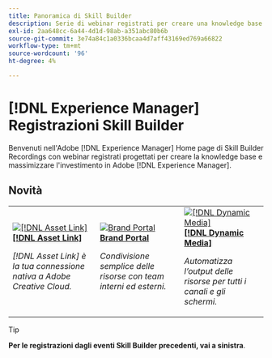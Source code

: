 ```yaml
---
title: Panoramica di Skill Builder
description: Serie di webinar registrati per creare una knowledge base e massimizzare l'investimento in Adobe Experience Manager
exl-id: 2aa648cc-6a44-4d1d-98ab-a351abc80b6b
source-git-commit: 3e74a84c1a0336bcaa4d7aff43169ed769a66822
workflow-type: tm+mt
source-wordcount: '96'
ht-degree: 4%

---
```


# [!DNL Experience Manager] Registrazioni Skill Builder

Benvenuti nell&#39;Adobe [!DNL Experience Manager] Home page di Skill Builder Recordings con webinar registrati progettati per creare la knowledge base e massimizzare l&#39;investimento in Adobe [!DNL Experience Manager].

## Novità

<table>
<tr>
  <td>
    <a href="https://experienceleague.adobe.com/en/docs/experience-manager-skill-builder/skill-builder/2020/asset-link">
      <img alt="[!DNL Asset Link]" src="assets/332127.jpeg" />
    </a>
    <div>
      <a href="https://experienceleague.adobe.com/en/docs/experience-manager-skill-builder/skill-builder/2020/asset-link">
    <strong>[!DNL Asset Link]</strong>
    </a>
    </div>
    <p>
    <em>[!DNL Asset Link] è la tua connessione nativa a Adobe Creative Cloud.</em>
    <p>
  </td>
  <td>
    <a href="https://experienceleague.adobe.com/en/docs/experience-manager-skill-builder/skill-builder/2020/brand-portal">
    <img alt="Brand Portal" src="assets/332133.jpeg" />
    </a>
    <div>
    <a href="https://experienceleague.adobe.com/en/docs/experience-manager-skill-builder/skill-builder/2020/brand-portal">
    <strong>Brand Portal</strong>
    </a>
    </div>
    <p>
    <em>Condivisione semplice delle risorse con team interni ed esterni.</em>
    </p>
  </td>
  <td>
    <a href="https://experienceleague.adobe.com/en/docs/experience-manager-skill-builder/skill-builder/2020/dynamic-media">
      <img alt="[!DNL Dynamic Media]" src="assets/332132.jpeg" />
    </a>
     <div>
      <a href="https://experienceleague.adobe.com/en/docs/experience-manager-skill-builder/skill-builder/2020/dynamic-media">
        <strong>[!DNL Dynamic Media]</strong>
      </a>
    </div>
    <p>
    <em>Automatizza l’output delle risorse per tutti i canali e gli schermi.</em>
    <p>
  </td>
</tr>
</table>

>[!TIP]
>
>**Per le registrazioni dagli eventi Skill Builder precedenti, vai a sinistra**.
